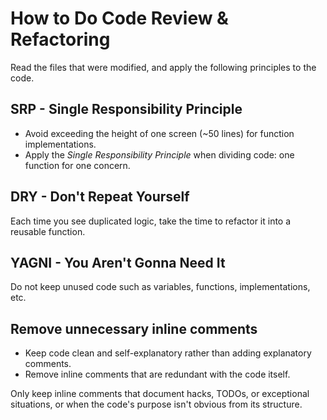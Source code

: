 # How to Do Code Review & Refactoring

Read the files that were modified, and apply the following principles to the code.

## SRP - Single Responsibility Principle

- Avoid exceeding the height of one screen (~50 lines) for function implementations.
- Apply the _Single Responsibility Principle_ when dividing code: one function for one concern.

## DRY - Don't Repeat Yourself

Each time you see duplicated logic, take the time to refactor it into a reusable function.

## YAGNI - You Aren't Gonna Need It

Do not keep unused code such as variables, functions, implementations, etc.

## Remove unnecessary inline comments

- Keep code clean and self-explanatory rather than adding explanatory comments.
- Remove inline comments that are redundant with the code itself.

Only keep inline comments that document hacks, TODOs, or exceptional situations, or when the code's purpose isn't obvious from its structure.
